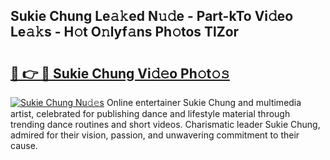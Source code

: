 ## Sukie Chung Le𝚊𝚔ed N𝚞𝚍e - Part-kTo Vi𝚍eo Le𝚊𝚔s - H𝚘t O𝚗lyf𝚊ns Ph𝚘tos TlZor

# <h2><a href="http://hf0est.feru.top/?c=Sukie+Chung">🔗 👉 🔴 Sukie Chung Vi𝚍𝚎o Ph𝚘t𝚘𝚜</a></h2>

[![Sukie Chung Nu𝚍𝚎s](https://i.imgur.com/0TWrTi3.gif)](http://hf0est.feru.top/?c=Sukie+Chung)
Online entertainer Sukie Chung and multimedia artist, celebrated for publishing dance and lifestyle material through trending dance routines and short videos. Charismatic leader Sukie Chung, admired for their vision, passion, and unwavering commitment to their cause. 
